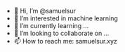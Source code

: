 - 👋 Hi, I’m @samuelsur
- 👀 I’m interested in machine learning
- 🌱 I’m currently learning ...
- 💞️ I’m looking to collaborate on ...
- 📫 How to reach me: samuelsur.xyz

<!---
samuelsur/samuelsur is a ✨ special ✨ repository because its `README.md` (this file) appears on your GitHub profile.
You can click the Preview link to take a look at your changes.
--->
